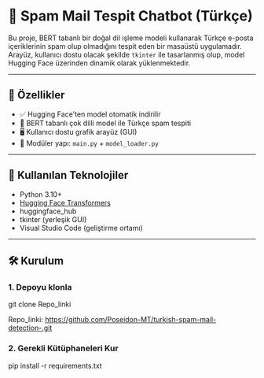 # 📧 Spam Mail Tespit Chatbot (Türkçe)

Bu proje, BERT tabanlı bir doğal dil işleme modeli kullanarak Türkçe e-posta içeriklerinin spam olup olmadığını tespit eden bir masaüstü uygulamadır. Arayüz, kullanıcı dostu olacak şekilde `tkinter` ile tasarlanmış olup, model Hugging Face üzerinden dinamik olarak yüklenmektedir.

---

## 🚀 Özellikler

- ✅ Hugging Face'ten model otomatik indirilir
- 🧠 BERT tabanlı çok dilli model ile Türkçe spam tespiti
- 🖥️ Kullanıcı dostu grafik arayüz (GUI)
- 📂 Modüler yapı: `main.py` + `model_loader.py`


---

## 🧠 Kullanılan Teknolojiler

- Python 3.10+
- [Hugging Face Transformers](https://huggingface.co/transformers/)
- huggingface_hub
- tkinter (yerleşik GUI)
- Visual Studio Code (geliştirme ortamı)

---

## 🛠️ Kurulum

### 1. Depoyu klonla

 git clone Repo_linki

Repo_linki: https://github.com/Poseidon-MT/turkish-spam-mail-detection-.git

### 2. Gerekli Kütüphaneleri Kur

 
pip install -r requirements.txt

